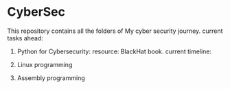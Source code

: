 # CyberSec

This repository contains all the folders of My cyber security journey. current tasks ahead:
1) Python for Cybersecurity:
   resource: BlackHat book.
   current timeline:
   
3) Linux programming
4) Assembly programming 
